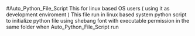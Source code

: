 #Auto_Python_File_Script
This for linux based OS users ( using it as development enviroment )
This file run in linux based system
python script to initialize python file using shebang font with executable permission in the same folder when Auto_Python_File_Script run
